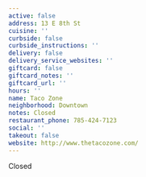 ```yaml
---
active: false
address: 13 E 8th St
cuisine: ''
curbside: false
curbside_instructions: ''
delivery: false
delivery_service_websites: ''
giftcard: false
giftcard_notes: ''
giftcard_url: ''
hours: ''
name: Taco Zone
neighborhood: Downtown
notes: Closed
restaurant_phone: 785-424-7123
social: ''
takeout: false
website: http://www.thetacozone.com/
---
```


Closed
